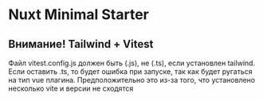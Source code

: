 # Nuxt Minimal Starter

## Внимание! Tailwind + Vitest 
Файл vitest.config.js должен быть (.js), не (.ts), если установлен tailwind.
Если оставить .ts, то будет ошибка при запуске, так как будет ругаться на тип
vue плагина.
Предположительно это из-за того, что установлено несколько vite и версии не 
сходятся


